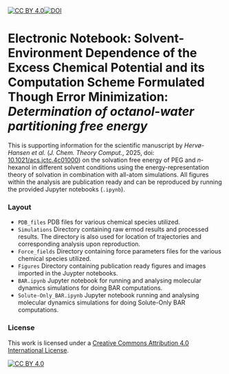 [![CC BY 4.0][cc-by-shield]][cc-by][![DOI](https://zenodo.org/badge/DOI/10.5281/zenodo.14649658.svg)](https://doi.org/10.5281/zenodo.14649658)


# Electronic Notebook: Solvent-Environment Dependence of the Excess Chemical Potential and its Computation Scheme Formulated Though Error Minimization: *Determination of octanol-water partitioning free energy* 

This is supporting information for the scientific manuscript by _Hervø-Hansen et al._ (_J. Chem. Theory Comput._, 2025, doi: [10.1021/acs.jctc.4c01000](https://doi.org/10.1021/acs.jctc.4c01000)) on the solvation free energy of PEG and *n*-hexanol in different solvent conditions using the energy-representation theory of solvation in combination with all-atom simulations. All figures within the analysis are publication ready and can be reproduced by running the provided Jupyter notebooks (`.ipynb`). 

### Layout
- `PDB_files` PDB files for various chemical species utilized.
- `Simulations` Directory containing raw ermod results and processed results. The directory is also used for location of trajectories and corresponding analysis upon reproduction.
- `Force_fields` Directory containing force parameters files for the various chemical species utilized.
- `Figures` Directory containing publication ready figures and images imported in the Juypter notebooks.
- `BAR.ipynb` Jupyter notebook for running and analysing molecular dynamics simulations for doing BAR computations.
- `Solute-Only_BAR.ipynb` Jupyter notebook running and analysing molecular dynamics simulations for doing Solute-Only BAR computations.

### License
This work is licensed under a
[Creative Commons Attribution 4.0 International License][cc-by].

[![CC BY 4.0][cc-by-image]][cc-by]

[cc-by]: http://creativecommons.org/licenses/by/4.0/
[cc-by-image]: https://i.creativecommons.org/l/by/4.0/88x31.png
[cc-by-shield]: https://img.shields.io/badge/License-CC%20BY%204.0-lightgrey.svg
